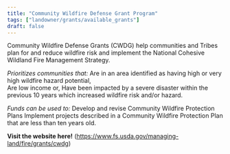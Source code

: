 ```yaml
---
title: "Community Wildfire Defense Grant Program"
tags: ["landowner/grants/available_grants"]
draft: false
---
```


Community Wildfire Defense Grants (CWDG) help communities and Tribes plan for and reduce wildfire risk and implement the National Cohesive Wildland Fire Management Strategy.


*Prioritizes communities that:*
Are in an area identified as having high or very high wildfire hazard potential,  
Are low income or,
Have been impacted by a severe disaster within the previous 10 years which increased wildfire risk and/or hazard. 

*Funds can be used to:*
Develop and revise Community Wildfire Protection Plans 
Implement projects described in a Community Wildfire Protection Plan that are less than ten years old.

**Visit the website here!** (https://www.fs.usda.gov/managing-land/fire/grants/cwdg)

